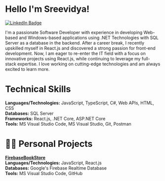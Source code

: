  # Hello I'm Sreevidya!
 <a href="https://www.linkedin.com/in/sreevidya-chiluveru-10b8162ab/">
    <img src="https://img.shields.io/badge/LinkedIn-blue?style=for-the-badge&logo=linkedin&logoColor=white" alt="LinkedIn Badge"/>
  </a>

I'm a passionate Software Developer with experience in developing Web-based and Windows-based applications using .NET Technologies with SQL Server as a database in the backend. After a career break, I recently upskilled myself in React.js and discovered a strong passion for front-end development. Now, I am eager to re-enter the IT field with a focus on innovative projects using React.js, while continuing to leverage my full-stack expertise. I love working on cutting-edge technologies and am always excited to learn more.

<h1>Technical Skills</h1>
 <b>Languages/Technologies:</b> JavaScript, TypeScript, C#, Web APIs, HTML, CSS <br/>
 <b>Databases:</b> SQL Server <br/>
 <b>Frameworks:</b> React.js, .NET Core, ASP.NET Core </br>
 <b>Tools:</b> MS Visual Studio Code, MS Visual Studio, Git, Postman 

<h1>👨‍💻 Personal Projects</h1>
<a href="https://github.com/SreevidyaChGitHub/FirebaseBookStore"><b>FirebaseBookStore</b></a><br/>
      <b>Languages/Technologies:</b> JavaScript, React.js<br/>
      <b> Databases:</b> Google's Firebase Realtime Database <br/>
      <b>Tools:</b> MS Visual Studio Code, GitHub
